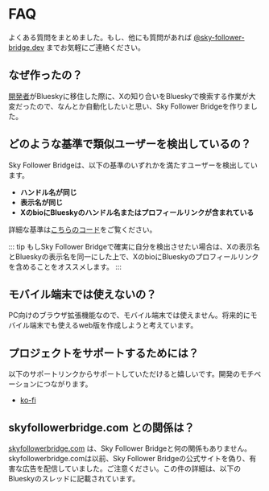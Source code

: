 # FAQ

よくある質問をまとめました。もし、他にも質問があれば [@sky-follower-bridge.dev](https://bsky.app/profile/sky-follower-bridge.dev) までお気軽にご連絡ください。

## なぜ作ったの？

[開発者](https://bsky.app/profile/kawamataryo.bsky.social)がBlueskyに移住した際に、Xの知り合いをBlueskyで検索する作業が大変だったので、なんとか自動化したいと思い、Sky Follower Bridgeを作りました。

## どのような基準で類似ユーザーを検出しているの？

Sky Follower Bridgeは、以下の基準のいずれかを満たすユーザーを検出しています。

- **ハンドル名が同じ**
- **表示名が同じ**
- **XのbioにBlueskyのハンドル名またはプロフィールリンクが含まれている**

詳細な基準は[こちらのコード](https://github.com/kawamataryo/sky-follower-bridge/blob/main/src/lib/bskyHelpers.ts)をご覧ください。

::: tip
もしSky Follower Bridgeで確実に自分を検出させたい場合は、Xの表示名とBlueskyの表示名を同一にした上で、XのbioにBlueskyのプロフィールリンクを含めることをオススメします。
:::

## モバイル端末では使えないの？

PC向けのブラウザ拡張機能なので、モバイル端末では使えません。将来的にモバイル端末でも使えるweb版を作成しようと考えています。

## プロジェクトをサポートするためには？

以下のサポートリンクからサポートしていただけると嬉しいです。開発のモチベーションにつながります。

- [ko-fi](https://ko-fi.com/kawamataryou)

## skyfollowerbridge.com との関係は？

<a href="skyfollowerbridge.com" target="_blank" rel="noopener noreferrer nofollow">skyfollowerbridge.com</a> は、Sky Follower Bridgeと何の関係もありません。skyfollowerbridge.comは以前、Sky Follower Bridgeの公式サイトを偽り、有害な広告を配信していました。ご注意ください。この件の詳細は、以下のBlueskyのスレッドに記載されています。

<SpamSiteEmbed />
